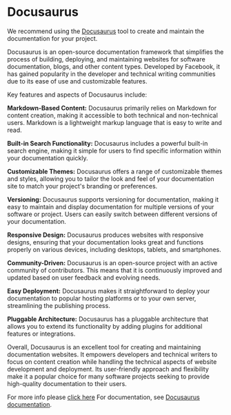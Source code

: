 # Docusaurus
We recommend using the [Docusaurus](https://docusaurus.io/) tool to create and maintain the documentation for your project.

Docusaurus is an open-source documentation framework that simplifies the process of building, deploying, and maintaining websites for software documentation, blogs, and other content types. Developed by Facebook, it has gained popularity in the developer and technical writing communities due to its ease of use and customizable features.

Key features and aspects of Docusaurus include:

**Markdown-Based Content:** Docusaurus primarily relies on Markdown for content creation, making it accessible to both technical and non-technical users. Markdown is a lightweight markup language that is easy to write and read.

**Built-in Search Functionality:** Docusaurus includes a powerful built-in search engine, making it simple for users to find specific information within your documentation quickly.

**Customizable Themes:** Docusaurus offers a range of customizable themes and styles, allowing you to tailor the look and feel of your documentation site to match your project's branding or preferences.

**Versioning:** Docusaurus supports versioning for documentation, making it easy to maintain and display documentation for multiple versions of your software or project. Users can easily switch between different versions of your documentation.

**Responsive Design:** Docusaurus produces websites with responsive designs, ensuring that your documentation looks great and functions properly on various devices, including desktops, tablets, and smartphones.

**Community-Driven:** Docusaurus is an open-source project with an active community of contributors. This means that it is continuously improved and updated based on user feedback and evolving needs.

**Easy Deployment:** Docusaurus makes it straightforward to deploy your documentation to popular hosting platforms or to your own server, streamlining the publishing process.

**Pluggable Architecture:** Docusaurus has a pluggable architecture that allows you to extend its functionality by adding plugins for additional features or integrations.

Overall, Docusaurus is an excellent tool for creating and maintaining documentation websites. It empowers developers and technical writers to focus on content creation while handling the technical aspects of website development and deployment. Its user-friendly approach and flexibility make it a popular choice for many software projects seeking to provide high-quality documentation to their users.


For more info please [click here](https://docusaurus.io/)
For documentation, see [Docusaurus documentation](https://docusaurus.io/docs/).



